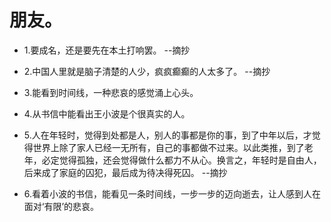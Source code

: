 # 朋友。

- 1.要成名，还是要先在本土打响罢。 --摘抄

- 2.中国人里就是脑子清楚的人少，疯疯癫癫的人太多了。 --摘抄

- 3.能看到时间线，一种悲哀的感觉涌上心头。

- 4.从书信中能看出王小波是个很真实的人。

- 5.人在年轻时，觉得到处都是人，别人的事都是你的事，到了中年以后，才觉得世界上除了家人已经一无所有，自己的事都做不过来。以此类推，到了老年，必定觉得孤独，还会觉得做什么都力不从心。换言之，年轻时是自由人，后来成了家庭的囚犯，最后成为待决得死囚。 --摘抄

- 6.看着小波的书信，能看见一条时间线，一步一步的迈向逝去，让人感到人在面对‘有限’的悲哀。
